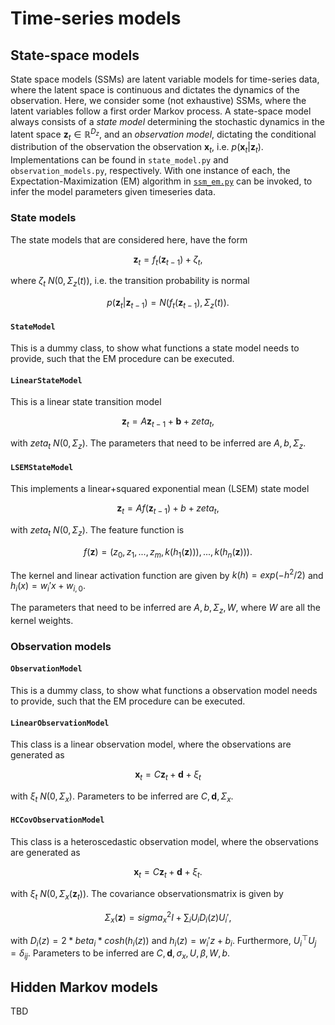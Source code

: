 # Time-series models

## State-space models

State space models (SSMs) are latent variable models for time-series data, where the latent space is continuous and dictates the dynamics of the observation. Here, we consider some (not exhaustive) SSMs, where the latent variables follow a first order Markov process. A state-space model always consists of a _state model_ determining the stochastic dynamics in the latent space $\mathbf{z}_t\in \mathbb{R}^{D_z}$, and an _observation model_, dictating the conditional distribution of the observation the observation $\mathbf{x}_t$, i.e. $p(\mathbf{x}_t\vert\mathbf{z}_t)$. Implementations can be found in `state_model.py` and `observation_models.py`, respectively. With one instance of each, the Expectation-Maximization (EM) algorithm in [`ssm_em.py`](ssm_em.py) can be invoked, to infer the model parameters given timeseries data.

### State models

The state models that are considered here, have the form

```math
\mathbf{z}_t = f_t(\mathbf{z}_{t-1}) + \zeta_t,
```
where $\zeta_t ~ N(0,\Sigma_z(t))$, i.e. the transition probability is normal

```math
p(\mathbf{z}_t\vert \mathbf{z}_{t-1}) = N(f_t(\mathbf{z}_{t-1}),\Sigma_z(t)).
```

#### `StateModel`

This is a dummy class, to show what functions a state model needs to provide, such that the EM procedure can be executed.

#### `LinearStateModel`

This is a linear state transition model   
```math
\mathbf{z}_t = A \mathbf{z}_{t-1} + \mathbf{b} + zeta_t,
```
with $zeta_t ~ N(0,\Sigma_z)$. The parameters that need to be inferred are $A, b, \Sigma_z$.

#### `LSEMStateModel`

This implements a linear+squared exponential mean (LSEM) state model     
```math
\mathbf{z}_t = A f(\mathbf{z}_{t-1}) + b + zeta_t,
```
with $zeta_t ~ N(0,\Sigma_z)$. The feature function is 
```math
f(\mathbf{z}) = (z_0, z_1,...,z_m, k(h_1(\mathbf{z}))),...,k(h_n(\mathbf{z}))).
```
The kernel and linear activation function are given by
$k(h) = exp(-h^2 / 2)$ and $h_i(x) = w_i'x + w_{i,0}$.

The parameters that need to be inferred are $A, b, \Sigma_z, W$, where $W$ are all the kernel weights.

### Observation models

#### `ObservationModel`

This is a dummy class, to show what functions a observation model needs to provide, such that the EM procedure can be executed.

#### `LinearObservationModel`

This class is a linear observation model, where the observations are generated as
  
```math
\mathbf{x}_t = C \mathbf{z}_t + \mathbf{d} + \xi_t 
```
with $\xi_t ~ N(0,\Sigma_x)$. Parameters to be inferred are $C, \mathbf{d}, \Sigma_x$.

#### `HCCovObservationModel`

This class is a heteroscedastic observation model, where the observations are generated as
   
```math
\mathbf{x}_t = C \mathbf{z}_t + \mathbf{d} + \xi_t.
```
with  $\xi_t ~ N(0,\Sigma_x(\mathbf{z}_t))$. The covariance observationsmatrix is given by
```math
\Sigma_x(\mathbf{z}) = sigma_x^2 I + \sum_i U_i D_i(z) U_i',
```
with $D_i(z) = 2 * beta_i * cosh(h_i(z))$ and $h_i(z) = w_i'z + b_i$. Furthermore, $U_i^\top U_j=\delta_{ij}$.
Parameters to be inferred are $C, \mathbf{d}, \sigma_x, U, \beta, W, b$.

## Hidden Markov models

TBD